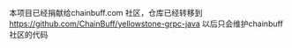 本项目已经捐献给chainbuff.com 社区，仓库已经转移到 https://github.com/ChainBuff/yellowstone-grpc-java
以后只会维护chainbuff社区的代码
